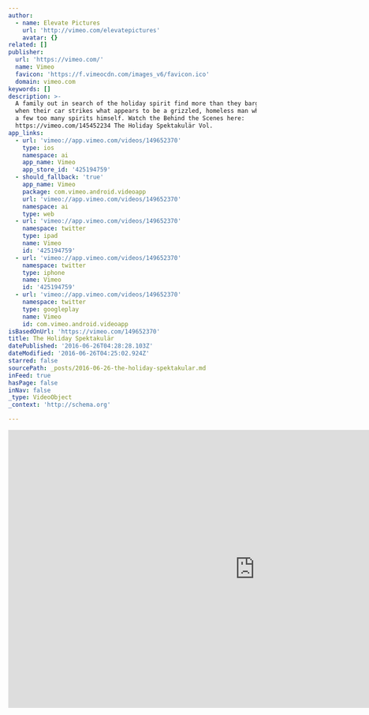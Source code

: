 ```yaml
---
author:
  - name: Elevate Pictures
    url: 'http://vimeo.com/elevatepictures'
    avatar: {}
related: []
publisher:
  url: 'https://vimeo.com/'
  name: Vimeo
  favicon: 'https://f.vimeocdn.com/images_v6/favicon.ico'
  domain: vimeo.com
keywords: []
description: >-
  A family out in search of the holiday spirit find more than they bargained for
  when their car strikes what appears to be a grizzled, homeless man who has had
  a few too many spirits himself. Watch the Behind the Scenes here:
  https://vimeo.com/145452234 The Holiday Spektakulär Vol.
app_links:
  - url: 'vimeo://app.vimeo.com/videos/149652370'
    type: ios
    namespace: ai
    app_name: Vimeo
    app_store_id: '425194759'
  - should_fallback: 'true'
    app_name: Vimeo
    package: com.vimeo.android.videoapp
    url: 'vimeo://app.vimeo.com/videos/149652370'
    namespace: ai
    type: web
  - url: 'vimeo://app.vimeo.com/videos/149652370'
    namespace: twitter
    type: ipad
    name: Vimeo
    id: '425194759'
  - url: 'vimeo://app.vimeo.com/videos/149652370'
    namespace: twitter
    type: iphone
    name: Vimeo
    id: '425194759'
  - url: 'vimeo://app.vimeo.com/videos/149652370'
    namespace: twitter
    type: googleplay
    name: Vimeo
    id: com.vimeo.android.videoapp
isBasedOnUrl: 'https://vimeo.com/149652370'
title: The Holiday Spektakulär
datePublished: '2016-06-26T04:28:28.103Z'
dateModified: '2016-06-26T04:25:02.924Z'
starred: false
sourcePath: _posts/2016-06-26-the-holiday-spektakular.md
inFeed: true
hasPage: false
inNav: false
_type: VideoObject
_context: 'http://schema.org'

---
```

<iframe src="https://cdn.embedly.com/widgets/media.html?src=https%3A%2F%2Fplayer.vimeo.com%2Fvideo%2F149652370&amp;url=https%3A%2F%2Fvimeo.com%2F149652370&amp;image=http%3A%2F%2Fi.vimeocdn.com%2Fvideo%2F549010491_1280.jpg&amp;key=b7d04c9b404c499eba89ee7072e1c4f7&amp;type=text%2Fhtml&amp;schema=vimeo" width="1000" height="563" scrolling="no" frameborder="0" allowfullscreen="" style=""></iframe>